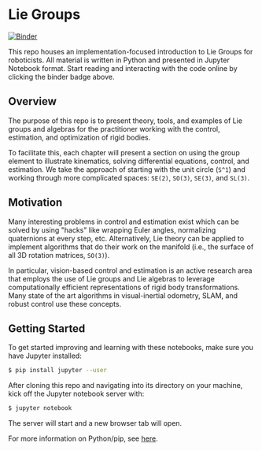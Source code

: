 Lie Groups
==========

[![Binder](https://mybinder.org/badge.svg)](https://mybinder.org/v2/gh/byu-magicc/lie_groups/master)

This repo houses an implementation-focused introduction to Lie Groups for roboticists. All material is written in Python and presented in Jupyter Notebook format. Start reading and interacting with the code online by clicking the binder badge above.

## Overview ##

The purpose of this repo is to present theory, tools, and examples of Lie groups and algebras for the practitioner working with the control, estimation, and optimization of rigid bodies.

To facilitate this, each chapter will present a section on using the group element to illustrate kinematics, solving differential equations, control, and estimation. We take the approach of starting with the unit circle (`S^1`) and working through more complicated spaces: `SE(2)`, `SO(3)`, `SE(3)`, and `SL(3)`.

## Motivation ##

Many interesting problems in control and estimation exist which can be solved by using "hacks" like wrapping Euler angles, normalizing quaternions at every step, etc. Alternatively, Lie theory can be applied to implement algorithms that do their work on the manifold (i.e., the surface of all 3D rotation matrices, `SO(3)`).

In particular, vision-based control and estimation is an active research area that employs the use of Lie groups and Lie algebras to leverage computationally efficient representations of rigid body transformations. Many state of the art algorithms in visual-inertial odometry, SLAM, and robust control use these concepts.

## Getting Started ##

To get started improving and learning with these notebooks, make sure you have Jupyter installed:

```bash
$ pip install jupyter --user
```

After cloning this repo and navigating into its directory on your machine, kick off the Jupyter notebook server with:

```bash
$ jupyter notebook
```

The server will start and a new browser tab will open.

For more information on Python/pip, see [here](https://magiccvs.byu.edu/wiki/#!sw_guides/python.md).
